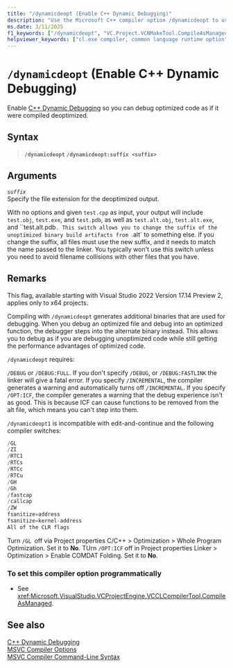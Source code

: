 ```yaml
---
title: "/dynamicdeopt (Enable C++ Dynamic Debugging)"
description: "Use the Microsoft C++ compiler option /dynamicdeopt to use C++ Dynamic Debugging."
ms.date: 3/11/2025
f1_keywords: ["/dynamicdeopt", "VC.Project.VCNMakeTool.CompileAsManaged", "VC.Project.VCCLCompilerTool.CompileAsManaged"]
helpviewer_keywords: ["cl.exe compiler, common language runtime option", "-dynamicdeopt compiler option [C++]", "dynamicdeopt compiler option [C++]", "/clr compiler option [C++]", "Managed Extensions for C++, compiling", "common language runtime, /clr compiler option"]
---
```

# `/dynamicdeopt` (Enable C++ Dynamic Debugging)

Enable [C++ Dynamic Debugging](/visualstudio/debugger/cpp-dynamic-debugging.md) so you can debug optimized code as if it were compiled deoptimized.

## Syntax

> **`/dynamicdeopt`**
> **`/dynamicdeopt:suffix <suffix>`**

## Arguments

*`suffix`*\
Specify the file extension for the deoptimized output.

With no options and given `test.cpp` as input, your output will include `test.obj`, `test.exe`, and `test.pdb`, as well as `test.alt.obj`, `test.alt.exe`, and ``test.alt.pdb`. This switch allows you to change the suffix of the unoptimized binary build artifacts from `.alt` to something else. If you change the suffix, all files must use the new suffix, and it needs to match the name passed to the linker. You typically won't use this switch unless you need to avoid filename collisions with other files that you have.

## Remarks

This flag, available starting with Visual Studio 2022 Version 17.14 Preview 2, applies only to x64 projects.

Compiling with `/dynamicdeopt` generates additional binaries that are used for debugging. When you debug an optimized file and debug into an optimized function, the debugger steps into the alternate binary instead. This allows you to debug as if you are debugging unoptimized code while still getting the performance advantages of optimized code.

`/dynamicdeopt` requires:

`/DEBUG` or `/DEBUG:FULL`. If you don't specify `/DEBUG`, or `/DEBUG:FASTLINK` the linker will give a fatal error.
If you specify `/INCREMENTAL`, the compiler generates a warning and automatically turns off `/INCREMENTAL`.
If you specify `/OPT:ICF`, the compiler generates a warning that the debug experience isn't as good. This is because ICF can cause functions to be removed from the alt file, which means you can't step into them.

`/dynamicdeopt1` is incompatible with edit-and-continue and the following compiler switches:

```cpp
/GL
/ZI
/RTC1
/RTCs
/RTCc
/RTCu
/GH
/Gh
/fastcap
/callcap
/ZW
fsanitize=address
fsanitize=kernel-address
All of the CLR flags
```

Turn `/GL `off via Project properties C/C++ > Optimization > Whole Program Optimization. Set it to **No**.
TUrn `/OPT:ICF` off in Project properties Linker > Optimization > Enable COMDAT Folding. Set it to **No**.

### To set this compiler option programmatically

- See <xref:Microsoft.VisualStudio.VCProjectEngine.VCCLCompilerTool.CompileAsManaged>.

## See also

[C++ Dynamic Debugging](/visualstudio/debugger/cpp-dynamic-debugging.md)\
[MSVC Compiler Options](compiler-options.md)\
[MSVC Compiler Command-Line Syntax](compiler-command-line-syntax.md)
